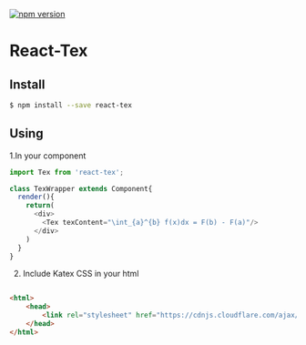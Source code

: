 
[![npm version](https://badge.fury.io/js/react-tex.svg)](https://badge.fury.io/js/react-tex)

# React-Tex

## Install

```sh
$ npm install --save react-tex
```

## Using

1.In your component
```js
import Tex from 'react-tex';

class TexWrapper extends Component{
  render(){
    return(
      <div>
        <Tex texContent="\int_{a}^{b} f(x)dx = F(b) - F(a)"/>
      </div>
    )
  }
}
```
2. Include Katex CSS in your html

```html

<html>
    <head>
        <link rel="stylesheet" href="https://cdnjs.cloudflare.com/ajax/libs/KaTeX/0.6.0/katex.min.css">
    </head>
</html>

```
